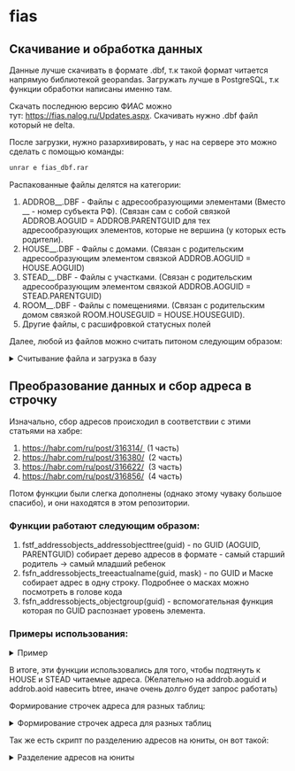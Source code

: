 # fias

## Скачивание и обработка данных
Данные лучше скачивать в формате .dbf, т.к такой формат читается напрямую библиотекой geopandas. Загружать лучше в PostgreSQL, т.к функции обработки написаны именно там.

Скачать последнюю версию ФИАС можно тут: https://fias.nalog.ru/Updates.aspx. Скачивать нужно .dbf файл который не delta.

После загрузки, нужно разархивировать, у нас на сервере это можно сделать с помощью команды: 

```bash
unrar e fias_dbf.rar
```
Распакованные файлы делятся на категории:

1. ADDROB__.DBF - Файлы с адресообразующими элементами (Вместо __ - номер субъекта РФ). (Связан сам с собой связкой ADDROB.AOGUID = ADDROB.PARENTGUID для тех адресообразующих элементов, которые не вершина (у которых есть родители).
2. HOUSE__.DBF - Файлы с домами. (Связан с родительским адресообразующим элементом связкой ADDROB.AOGUID = HOUSE.AOGUID)
3. STEAD__.DBF - Файлы с участками. (Связан с родительским адресообразующим элементом связкой ADDROB.AOGUID = STEAD.PARENTGUID)
4. ROOM__.DBF - Файлы с помещениями. (Связан с родительским домом связкой ROOM.HOUSEGUID = HOUSE.HOUSEGUID).
5. Другие файлы, с расшифровкой статусных полей

Далее, любой из файлов можно считать питоном следующим образом:


<details><summary>Считывание файла и загрузка в базу</summary>
<p>

```python
import geopandas as gpd
from core.database.db import DB

for nm in ['addrob', 'house', 'stead', 'room', 'nordoc']:
    gdf = gpd.read_file('%s%s.DBF' % (nm.upper(), city_id), encoding='cp866')
    gdf.columns = [x.lower() for x in gdf.columns]
    gdf.drop('geometry', axis=1, inplace=True)
    db = DB(db='fias')
    db.copy(gdf, table=nm)
```

</p>
</details>

## Преобразование данных и сбор адреса в строчку

Изначально, сбор адресов происходил в соответствии с этими статьями на хабре:

1. https://habr.com/ru/post/316314/  (1 часть)
2. https://habr.com/ru/post/316380/  (2 часть)
3. https://habr.com/ru/post/316622/  (3 часть)
4. https://habr.com/ru/post/316856/  (4 часть)

Потом функции были слегка дополнены (однако этому чуваку большое спасибо), и они находятся в этом репозитории.

### Функции работают следующим образом:

1. fstf_addressobjects_addressobjecttree(guid) - по GUID (AOGUID, PARENTGUID) собирает дерево адресов в формате - самый старший родитель → самый младший ребенок
2. fsfn_addressobjects_treeactualname(guid, mask) - по GUID и Маске собирает адрес в одну строку. Подробнее о масках можно посмотреть в голове кода
3. fsfn_addressobjects_objectgroup(guid) - вспомогательная функция которая по GUID распознает уровень элемента. 

### Примеры использования:

<details><summary>Пример</summary>
<p>
  
```sql
select fstf_addressobjects_addressobjecttree('c63f847c-6415-4427-8fba-f1984419f404')
select * from fsfn_addressobjects_treeactualname('c63f847c-6415-4427-8fba-f1984419f404', '{TM,TP,LM,LP,LP2,ST}')
```

</p>
</details>

В итоге, эти функции использовались для того, чтобы подтянуть к HOUSE и STEAD читаемые адреса. (Желательно на addrob.aoguid и addrob.aoid навесить btree, иначе очень долго будет запрос работать)

Формирование строчек адреса для разных таблиц:

<details><summary>Формирование строчек адреса для разных таблиц</summary>
<p>

```sql
create table house_with_addresses as
(
select fsfn_addressobjects_treeactualname(aoguid, '{TM,TP,LM,LP,LP2,ST}') as address,
       fsfn_addressobjects_treeactualname(aoguid, '{TM}') as state,
       fsfn_addressobjects_treeactualname(aoguid, '{TP}') as district,
       fsfn_addressobjects_treeactualname(aoguid, '{LM}') as city,
       fsfn_addressobjects_treeactualname(aoguid, '{LP}') as county,
       fsfn_addressobjects_treeactualname(aoguid, '{LP2}') as sub_county,
       fsfn_addressobjects_treeactualname(aoguid, '{ST}') as street,
       h.*,
	   nd.*,
	   hs."NAME" as house_status,
	   es.name as est_status
from house h
left join nordoc nd on nd.normdocid = h.normdoc
left join hststat hs on hs."HOUSESTID" = h.statstatus
left join eststat es on es."eststatid" = h.eststatus
where h.enddate::date > now()
)

create table stead_with_addresses as
(
select fsfn_addressobjects_treeactualname(parentguid, '{TM,TP,LM,LP,LP2,ST}') as address,
       fsfn_addressobjects_treeactualname(parentguid, '{TM}') as state,
       fsfn_addressobjects_treeactualname(parentguid, '{TP}') as district,
       fsfn_addressobjects_treeactualname(parentguid, '{LM}') as city,
       fsfn_addressobjects_treeactualname(parentguid, '{LP}') as county,
       fsfn_addressobjects_treeactualname(parentguid, '{LP2}') as sub_county,
       fsfn_addressobjects_treeactualname(parentguid, '{ST}') as street,
       s.*,
	   nd.*
from stead s
left join nordoc nd on nd.normdocid = s.normdoc
where s.enddate::date > now()
)

create table room_with_addresses as 
(
select h.address, h.state, h.district, h.city, h.county, h.sub_county, h.street, h.housenum,
	r.*,
	nd.*
from room as r 
left join house_with_addresses as h on h.houseguid = r.houseguid
left join nordoc nd on nd.normdocid = r.normdoc
where r.enddate::date > now() and h.enddate::date > now()
)
```

</p>
</details>

Так же есть скрипт по разделению адресов на юниты, он вот такой:

<details><summary>Разделение адресов на юниты</summary>
<p>

```python
import pandas as pd
import sys
import re
from core.database.db import DB


def divide_addresses(df):
    """
    Function divides address into subunits
    Args:
        df: dataframe with columns ['city', 'county', 'street', 'sub_county']

    Returns:
        df contains all columns that it had before, with new ones with address subunits
    """
    df['city_type'] = df['city'].map(lambda x: x.split(' ')[0])
    df['city_name'] = df.apply(lambda x: x['city'].lstrip(x['city_type'] + ' '), axis=1)
    # Вырезаем тип нас. пункта
    df['county_type'] = df['county'].map(lambda x: x.split(' ')[0])
    # Вырезаем название сельсовета
    df['selsovet'] = df['county'].map(lambda x: x.split('(')[1].split('с/с')[0] if 'с/с' in x or 'С/С' in x else '')

    # Вырезаем название нас. пункта
    df['county_name'] = df.apply(lambda x: x['county'].lstrip(x['county_type'] + ' '), axis=1)
    # Убираем из названия нас. пункта всё что в скобках
    df['county_name'] = df['county_name'].map(lambda x: re.sub(r'\([^)]*\)', '', x))
    df['street_type'] = df['street'].map(lambda x: x.split(' ')[0])
    df['street_name'] = df.apply(lambda x: x['street'].lstrip(x['street_type']), axis=1)
    df['sub_county_type'] = df['sub_county'].map(lambda x: x.split(' ')[0])
    df['sub_county_name'] = df.apply(lambda x: x['sub_county'].lstrip(x['sub_county_type']), axis=1)
    return df

```

</p>
</details>
